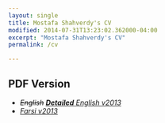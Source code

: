 ```yaml
---
layout: single
title: Mostafa Shahverdy's CV
modified: 2014-07-31T13:23:02.362000-04:00
excerpt: "Mostafa Shahverdy's CV"
permalink: /cv

---
```



## PDF Version

- _<span><s>English</s></span>_ [***Detailed*** _English v2013_](/assets/Detailed_English_2013.pdf)
- [_Farsi v2013_](/assets/Detailed_Farsi_2013.pdf)


